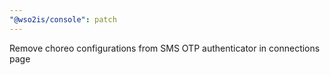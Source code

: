 ```yaml
---
"@wso2is/console": patch
---
```


Remove choreo configurations from SMS OTP authenticator in connections page
